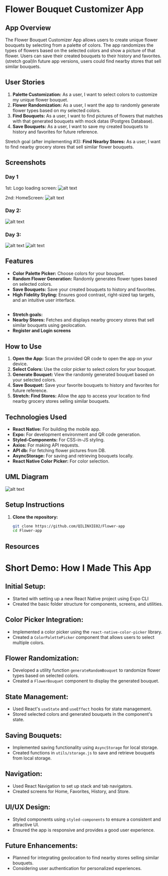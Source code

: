 # Flower Bouquet Customizer App

## App Overview
The Flower Bouquet Customizer App allows users to create unique flower bouquets by selecting from a palette of colors. The app randomizes the types of flowers based on the selected colors and show a picture of that flower. Users can save their created bouquets to their history and favorites. (stretch goal)In future app versions, users could find nearby stores that sell similar bouquets.

## User Stories
1. **Palette Customization:** As a user, I want to select colors to customize my unique flower bouquet.
2. **Flower Randomization:** As a user, I want the app to randomly generate flower types based on my selected colors.
3. **Find Bouquets:** As a user, I want to find pictures of flowers that matches with that generated bouquets with mock datas (Postgres Database).
4. **Save Bouquets:** As a user, I want to save my created bouquets to history and favorites for future reference.

Stretch goal (after implementing #3):  **Find Nearby Stores:** As a user, I want to find nearby grocery stores that sell similar flower bouquets.

## Screenshots
### Day 1 

1st: Logo loading screen: ![alt text](img/logo.png)

2nd: HomeScreen: ![alt text](img/Homne.png)

### Day 2:
![alt text](img/day2-phone.jpg)

### Day 3: 
![alt text](img/day3-FavoriteScreen.jpg)
![alt text](img/day3-HomeScreen.jpg)




## Features
- **Color Palette Picker:** Choose colors for your bouquet.
- **Random Flower Generation:** Randomly generates flower types based on selected colors.
- **Save Bouquets:** Save your created bouquets to history and favorites.
- **High Fidelity Styling:** Ensures good contrast, right-sized tap targets, and an intuitive user interface.

##
- **Stretch goals:**
- **Nearby Stores:** Fetches and displays nearby grocery stores that sell similar bouquets using geolocation.
- **Register and Login screens**


## How to Use
1. **Open the App:** Scan the provided QR code to open the app on your device.
2. **Select Colors:** Use the color picker to select colors for your bouquet.
3. **Generate Bouquet:** View the randomly generated bouquet based on your selected colors.
4. **Save Bouquet:** Save your favorite bouquets to history and favorites for future reference.
5. **Stretch: Find Stores:** Allow the app to access your location to find nearby grocery stores selling similar bouquets.

## Technologies Used
- **React Native:** For building the mobile app.
- **Expo:** For development environment and QR code generation.
- **Styled-Components:** For CSS-in-JS styling.
- **Axios:** For making API requests.
- **API db:** For fetching flower pictures from DB.
- **AsyncStorage:** For saving and retrieving bouquets locally.
- **React Native Color Picker:** For color selection.

## UML Diagram
![alt text](img/UML.png)

## Setup Instructions
1. **Clone the repository:**
   ```bash
   git clone https://github.com/QILINXIE02/Flower-app
   cd Flower-app

## Resources

# Short Demo: How I Made This App

## Initial Setup:
- Started with setting up a new React Native project using Expo CLI
- Created the basic folder structure for components, screens, and utilities.

## Color Picker Integration:
- Implemented a color picker using the `react-native-color-picker` library.
- Created a `ColorPalettePicker` component that allows users to select multiple colors.

## Flower Randomization:
- Developed a utility function `generateRandomBouquet` to randomize flower types based on selected colors.
- Created a `FlowerBouquet` component to display the generated bouquet.

## State Management:
- Used React's `useState` and `useEffect` hooks for state management.
- Stored selected colors and generated bouquets in the component's state.

## Saving Bouquets:
- Implemented saving functionality using `AsyncStorage` for local storage.
- Created functions in `utils/storage.js` to save and retrieve bouquets from local storage.

## Navigation:
- Used React Navigation to set up stack and tab navigators.
- Created screens for Home, Favorites, History, and Store.

## UI/UX Design:
- Styled components using `styled-components` to ensure a consistent and attractive UI.
- Ensured the app is responsive and provides a good user experience.

## Future Enhancements:
- Planned for integrating geolocation to find nearby stores selling similar bouquets.
- Considering user authentication for personalized experiences.
